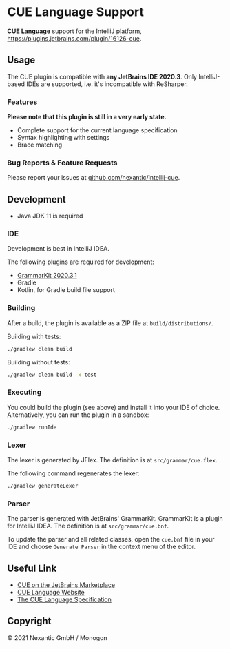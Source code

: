 # CUE Language Support

**CUE Language** support for the IntelliJ platform, https://plugins.jetbrains.com/plugin/16126-cue.

## Usage
The CUE plugin is compatible with **any JetBrains IDE 2020.3**. Only IntelliJ-based IDEs are supported, i.e. it's incompatible with ReSharper.

### Features
**Please note that this plugin is still in a very early state.**
- Complete support for the current language specification
- Syntax highlighting with settings
- Brace matching

### Bug Reports & Feature Requests
Please report your issues at [github.com/nexantic/intellij-cue](https://github.com/nexantic/intellij-cue).

## Development

- Java JDK 11 is required

### IDE

Development is best in IntelliJ IDEA.

The following plugins are required for development:

- [GrammarKit 2020.3.1](https://plugins.jetbrains.com/plugin/6606-grammar-kit)
- Gradle
- Kotlin, for Gradle build file support

### Building

After a build, the plugin is available as a ZIP file at `build/distributions/`.

Building with tests:

```bash
./gradlew clean build
```

Building without tests:

```bash
./gradlew clean build -x test
```

### Executing

You could build the plugin (see above) and install it into your IDE of choice. Alternatively, you can run the plugin in a sandbox:

```bash
./gradlew runIde
```

### Lexer

The lexer is generated by JFlex. The definition is at `src/grammar/cue.flex`.

The following command regenerates the lexer:

```bash
./gradlew generateLexer
```

### Parser

The parser is generated with JetBrains' GrammarKit. GrammarKit is a plugin for IntelliJ IDEA. The definition is at `src/grammar/cue.bnf`.

To update the parser and all related classes, open the `cue.bnf` file in your IDE and choose `Generate Parser` in the context menu of the
editor.

## Useful Link
- [CUE on the JetBrains Marketplace](https://plugins.jetbrains.com/plugin/16126-cue)
- [CUE Language Website](https://cuelang.org/)
- [The CUE Language Specification](https://cuelang.org/docs/references/spec/)

## Copyright
&copy; 2021 Nexantic GmbH / Monogon